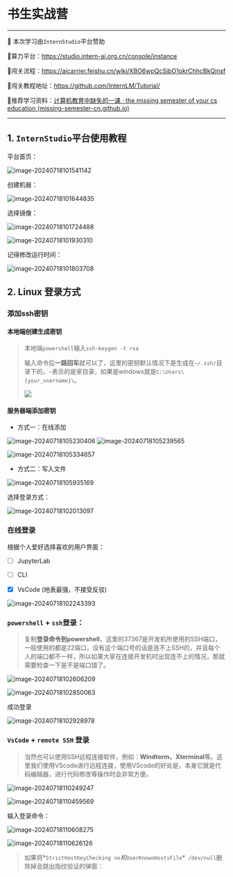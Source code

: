 # 书生实战营
---
🧐 本次学习由`InternStudio`平台赞助

🧿算力平台：https://studio.intern-ai.org.cn/console/instance

🧿闯关流程：https://aicarrier.feishu.cn/wiki/XBO6wpQcSibO1okrChhcBkQjnsf

🧿闯关教程地址：https://github.com/InternLM/Tutorial/

🧿推荐学习资料：[计算机教育中缺失的一课 · the missing semester of your cs education (missing-semester-cn.github.io)](https://missing-semester-cn.github.io/)

---



##  1. `InternStudio`平台使用教程

平台首页：

![image-20240718101541142](https://raw.githubusercontent.com/Helium-327/PicGo/main/win/markdown/202407181015286.png)

创建机器：

![image-20240718101644835](https://raw.githubusercontent.com/Helium-327/PicGo/main/win/markdown/202407181016893.png)

选择镜像：

![image-20240718101724488](https://raw.githubusercontent.com/Helium-327/PicGo/main/win/markdown/202407181017555.png)

![image-20240718101930310](https://raw.githubusercontent.com/Helium-327/PicGo/main/win/markdown/202407181019361.png)

记得修改运行时间：

![image-20240718101803708](https://raw.githubusercontent.com/Helium-327/PicGo/main/win/markdown/202407181018764.png)

## 2. Linux 登录方式

### 添加ssh密钥

####  本地端创建生成密钥

> 本地端`powershell`输入`ssh-keygen -t rsa`
>
> 输入命令后**一路回车**就可以了，这里的密钥默认情况下是生成在`~/.ssh/`目录下的，`~`表示的是家目录，如果是windows就是`C:\Users\{your_username}\`。
>
> ![](https://raw.githubusercontent.com/Helium-327/PicGo/main/win/markdown/202407181058605.png)

#### 服务器端添加密钥

- 方式一：在线添加

![image-20240718105230406](https://raw.githubusercontent.com/Helium-327/PicGo/main/win/markdown/202407181052517.png)
![image-20240718105239565](https://raw.githubusercontent.com/Helium-327/PicGo/main/win/markdown/202407181052606.png)

![image-20240718105334657](https://raw.githubusercontent.com/Helium-327/PicGo/main/win/markdown/202407181053710.png)

- 方式二：写入文件



![image-20240718105935169](https://raw.githubusercontent.com/Helium-327/PicGo/main/win/markdown/202407181059210.png)

选择登录方式：

![image-20240718102013097](https://raw.githubusercontent.com/Helium-327/PicGo/main/win/markdown/202407181020156.png)

###  在线登录

根据个人爱好选择喜欢的用户界面：

- [ ] JupyterLab

- [ ] CLI

- [x] VsCode (地表最强，不接受反驳)

![image-20240718102243393](https://raw.githubusercontent.com/Helium-327/PicGo/main/win/markdown/202407181022470.png)

###  `powershell` + `ssh`登录：

> 复制**登录命令到powershell**，这里的37367是开发机所使用的SSH端口，一般使用的都是22端口，没有这个端口号的话是连不上SSH的，并且每个人的端口都不一样，所以如果大家在连接开发机时出现连不上的情况，那就需要检查一下是不是端口错了。

![image-20240718102606209](https://raw.githubusercontent.com/Helium-327/PicGo/main/win/markdown/202407181026249.png)

![image-20240718102850063](https://raw.githubusercontent.com/Helium-327/PicGo/main/win/markdown/202407181028096.png)

成功登录

![image-20240718102928978](https://raw.githubusercontent.com/Helium-327/PicGo/main/win/markdown/202407181029066.png)

###  `VsCode` + `remote SSH` 登录

> 当然也可以使用SSH远程连接软件，例如：**Windterm、Xterminal**等。这里我们使用VScode进行远程连接，使用VScode的好处是，本身它就是代码编辑器，进行代码修改等操作时会非常方便。

![image-20240718110249247](https://raw.githubusercontent.com/Helium-327/PicGo/main/win/markdown/202407181102286.png)

![image-20240718110459569](https://raw.githubusercontent.com/Helium-327/PicGo/main/win/markdown/202407181104601.png)

输入登录命令：

![image-20240718110608275](https://raw.githubusercontent.com/Helium-327/PicGo/main/win/markdown/202407181106308.png)

![image-20240718110626126](https://raw.githubusercontent.com/Helium-327/PicGo/main/win/markdown/202407181106161.png)

> 如果将*`StrictHostKeyChecking`*` no`和*`UserKnownHostsFile`*` /dev/null`删除掉会跳出指纹验证的弹窗：





